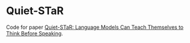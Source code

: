 # Quiet-STaR

Code for paper [Quiet-STaR: Language Models Can Teach Themselves to Think Before Speaking](https://arxiv.org/abs/2403.09629).

